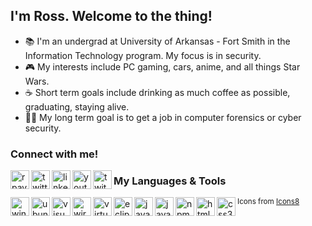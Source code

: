 ## I'm Ross. Welcome to the thing!

- 📚 I'm an undergrad at University of Arkansas - Fort Smith in the Information Technology program. My focus is in security.
- 🎮 My interests include PC gaming, cars, anime, and all things Star Wars.
- ☕ Short term goals include drinking as much coffee as possible, graduating, staying alive.
- 🕵️‍♂️ My long term goal is to get a job in computer forensics or cyber security.


### Connect with me!

[<img align="left" alt="rpayne.dev" width="30px" height="30px" src="https://img.icons8.com/fluent/96/000000/globe.png" />][website]
[<img align="left" alt="twitter" width="30px" height="30px" src="https://img.icons8.com/fluent/96/000000/twitter.png" />][twitter]
[<img align="left" alt="linkedin" width="30px" height="30px" src="https://img.icons8.com/fluent/96/000000/linkedin.png" />][linkedin]
[<img align="left" alt="youtube" width="30px" height="30px" src="https://img.icons8.com/fluent/96/000000/youtube-play.png"/>][youtube-gaming]
[<img align="left" alt="twitch" width="30px" height="30px" src="https://img.icons8.com/color/96/000000/twitch--v2.png" />][twitch]


### My Languages & Tools

<img align="left" alt="windows-10" width="30px" height="30px" src="https://img.icons8.com/color/96/000000/windows-10.png"/>
<img align="left" alt="ubuntu-linux" width="30px" height="30px" src="https://img.icons8.com/color/96/000000/ubuntu--v1.png"/>
<img align="left" alt="visual-studio-code" width="30px" height="30px" src="https://img.icons8.com/fluent/96/000000/visual-studio-code-2019.png"/>
<img align="left" alt="wireshark" width="30px" height="30px" src="https://upload.wikimedia.org/wikipedia/commons/d/db/Wireshark_Icon.png"/>
<img align="left" alt="virtualbox" width="30px" height="30px" src="https://img.icons8.com/color/96/000000/virtualbox.png"/>
<img align="left" alt="eclipse-ide" width="30px" height="30px" src="https://img.icons8.com/nolan/96/java-eclipse.png"/>
<img align="left" alt="java" width="30px" height="30px" src="https://img.icons8.com/color/96/000000/java-coffee-cup-logo.png"/>
<img align="left" alt="javascript" width="30px" height="30px" src="https://img.icons8.com/color/96/000000/javascript.png"/>
<img align="left" alt="npm" width="30px" height="30px" src="https://img.icons8.com/color/96/000000/npm.png"/>
<img align="left" alt="html5" width="30px" height="30px" src="https://img.icons8.com/color/96/000000/html-5.png"/>
<img align="left" alt="css3" width="30px" height="30px" src="https://img.icons8.com/color/96/000000/css3.png"/>


<sub>Icons from <a href="https://icons8.com">Icons8</a></sub>



[website]: https://rpayne.dev
[twitter]: https://twitter.com/rosspayn3
[youtube-gaming]: https://www.youtube.com/channel/UC8hdruLUS_7xVrZsj6VGfOw
[linkedin]: https://www.linkedin.com/in/ross-payn3/
[twitch]: https://www.twitch.tv/squidzorz


